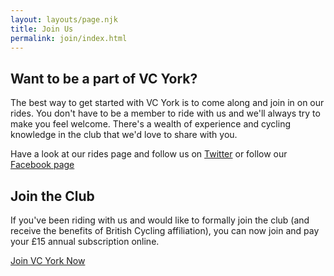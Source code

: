 ```yaml
---
layout: layouts/page.njk
title: Join Us
permalink: join/index.html
---
```

## Want to be a part of VC York?

The best way to get started with VC York is to come along and join in on our rides. You don't have to be a member to ride with us and we'll always try to make you feel welcome. There's a wealth of experience and cycling knowledge in the club that we'd love to share with you.

Have a look at our rides page and follow us on [Twitter](https://twitter.com/veloclubyork) or follow our [Facebook page](https://www.facebook.com/veloclubyork/) 

## Join the Club

If you've been riding with us and would like to formally join the club (and receive the benefits of British Cycling affiliation), you can now join and pay your £15 annual subscription online. 

[Join VC York Now](https://www.britishcycling.org.uk/club/profile/2839/vc_york)


